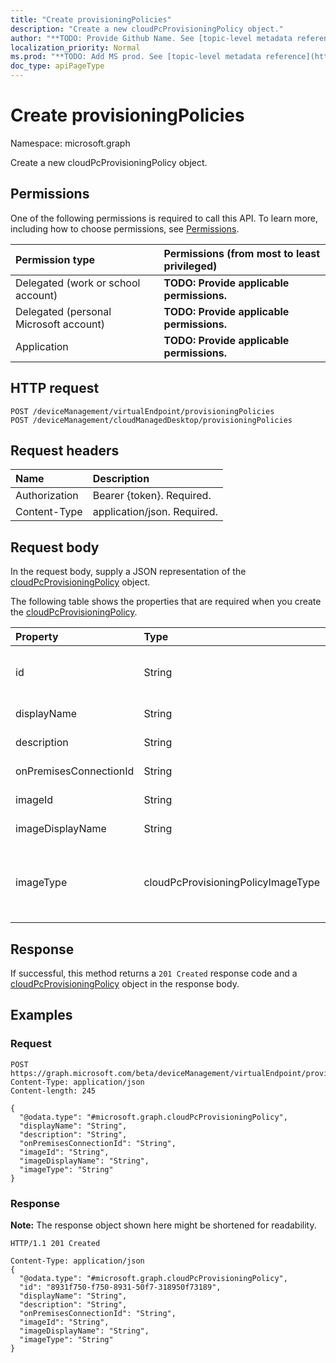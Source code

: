 ```yaml
---
title: "Create provisioningPolicies"
description: "Create a new cloudPcProvisioningPolicy object."
author: "**TODO: Provide Github Name. See [topic-level metadata reference](https://msgo.azurewebsites.net/add/document/guidelines/metadata.html#topic-level-metadata)**"
localization_priority: Normal
ms.prod: "**TODO: Add MS prod. See [topic-level metadata reference](https://msgo.azurewebsites.net/add/document/guidelines/metadata.html#topic-level-metadata)**"
doc_type: apiPageType
---
```


# Create provisioningPolicies
Namespace: microsoft.graph

Create a new cloudPcProvisioningPolicy object.

## Permissions
One of the following permissions is required to call this API. To learn more, including how to choose permissions, see [Permissions](/graph/permissions-reference).

|Permission type|Permissions (from most to least privileged)|
|:---|:---|
|Delegated (work or school account)|**TODO: Provide applicable permissions.**|
|Delegated (personal Microsoft account)|**TODO: Provide applicable permissions.**|
|Application|**TODO: Provide applicable permissions.**|

## HTTP request

<!-- {
  "blockType": "ignored"
}
-->
``` http
POST /deviceManagement/virtualEndpoint/provisioningPolicies
POST /deviceManagement/cloudManagedDesktop/provisioningPolicies
```

## Request headers
|Name|Description|
|:---|:---|
|Authorization|Bearer {token}. Required.|
|Content-Type|application/json. Required.|

## Request body
In the request body, supply a JSON representation of the [cloudPcProvisioningPolicy](../resources/cloudpcprovisioningpolicy.md) object.

The following table shows the properties that are required when you create the [cloudPcProvisioningPolicy](../resources/cloudpcprovisioningpolicy.md).

|Property|Type|Description|
|:---|:---|:---|
|id|String|**TODO: Add Description** Inherited from [entity](../resources/entity.md)|
|displayName|String|**TODO: Add Description**|
|description|String|**TODO: Add Description**|
|onPremisesConnectionId|String|**TODO: Add Description**|
|imageId|String|**TODO: Add Description**|
|imageDisplayName|String|**TODO: Add Description**|
|imageType|cloudPcProvisioningPolicyImageType|**TODO: Add Description**. Possible values are: `gallery`, `custom`.|



## Response

If successful, this method returns a `201 Created` response code and a [cloudPcProvisioningPolicy](../resources/cloudpcprovisioningpolicy.md) object in the response body.

## Examples

### Request
<!-- {
  "blockType": "request",
  "name": "create_cloudpcprovisioningpolicy_from_"
}
-->
``` http
POST https://graph.microsoft.com/beta/deviceManagement/virtualEndpoint/provisioningPolicies
Content-Type: application/json
Content-length: 245

{
  "@odata.type": "#microsoft.graph.cloudPcProvisioningPolicy",
  "displayName": "String",
  "description": "String",
  "onPremisesConnectionId": "String",
  "imageId": "String",
  "imageDisplayName": "String",
  "imageType": "String"
}
```


### Response
**Note:** The response object shown here might be shortened for readability.
<!-- {
  "blockType": "response",
  "truncated": true,
  "@odata.type": "microsoft.graph.cloudPcProvisioningPolicy"
}
-->
``` http
HTTP/1.1 201 Created

Content-Type: application/json
{
  "@odata.type": "#microsoft.graph.cloudPcProvisioningPolicy",
  "id": "8931f750-f750-8931-50f7-318950f73189",
  "displayName": "String",
  "description": "String",
  "onPremisesConnectionId": "String",
  "imageId": "String",
  "imageDisplayName": "String",
  "imageType": "String"
}
```

